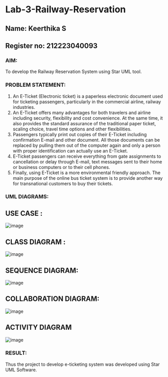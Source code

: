 # Lab-3-Railway-Reservation
## Name: Keerthika S
## Register no: 212223040093

### AIM:
To develop the Railway Reservation System using Star UML tool.
### PROBLEM STATEMENT:
1. An E-Ticket (Electronic ticket) is a paperless electronic document used for ticketing
passengers, particularly in the commercial airline, railway industries.
2. An E-Ticket offers many advantages for both travelers and airline including security,
flexibility and cost convenience. At the same time, it also provides the standard assurance of
the traditional paper ticket, scaling choice, travel time options and other flexibilities.
3. Passengers typically print out copies of their E-Ticket including confirmation E-mail
and other document. All those documents can be replaced by pulling them out of the computer
again and only a person with proper identification can actually use an E-Ticket.
4. E-Ticket passengers can receive everything from gate assignments to cancellation or
delay through E-mail, text messages sent to their home or business computers or to their cell
phones.
5. Finally, using E-Ticket is a more environmental friendly approach. The main purpose
of the online bus ticket system is to provide another way for transnational customers to buy
their tickets.
### UML DIAGRAMS:
## USE CASE :
![image](https://github.com/user-attachments/assets/31bb76c8-3608-4f5c-a9bc-3dc57f01aa8d)

## CLASS DIAGRAM :
![image](https://github.com/user-attachments/assets/a41ec2dc-c483-436a-94b6-38d959af9304)

##  SEQUENCE DIAGRAM:
![image](https://github.com/user-attachments/assets/f3fb6bd9-0ad1-4c33-9685-121a4f72ace0)

## COLLABORATION DIAGRAM:
![image](https://github.com/user-attachments/assets/6c89b755-35ec-48d9-b9a0-510c66189b19)

## ACTIVITY DIAGRAM 
![image](https://github.com/user-attachments/assets/b31cc62a-df63-44f9-9030-e7328a8c89e5)


### RESULT:
Thus the project to develop e-ticketing system was developed using Star UML Software.
